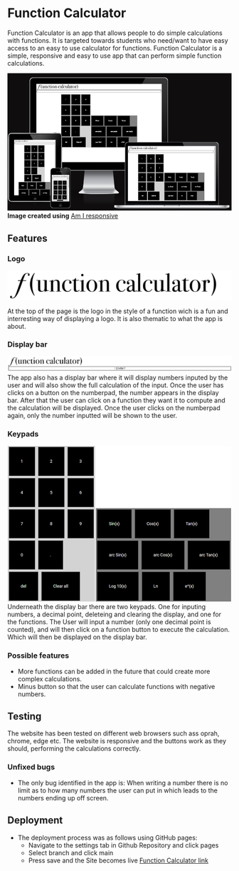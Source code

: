# Function Calculator

Function Calculator is an app that allows people to do simple calculations with functions. It is targeted towards students who need/want to have easy access to an easy to use calculator for functions. Function Calculator is a simple, responsive and easy to use app that can perform simple function calculations.

![Responsive Test](assets/images/readme_folder/responsive_test.png)
__Image created using__ [Am I responsive](https://ui.dev/amiresponsive?url=https%3A%2F%2Fbytes.dev)

## Features

### Logo
![Logo](assets/images/readme_folder/logo2.png)

At the top of the page is the logo in the style of a function wich is a fun and interresting way of displaying a logo. It is also thematic to what the app is about.

### Display bar
![Display Bar](assets/images/readme_folder/display_bar.png)
The app also has a display bar where it will display numbers inputed by the user and will also show the full calculation of the input. Once the user has clicks on a button on the numberpad, the number appears in the display bar. After that the user can click on a function they want it to compute and the calculation will be displayed. Once the user clicks on the numberpad again, only the number inputted will be shown to the user.

### Keypads
![Keypads](assets/images/readme_folder/keypads.png)
Underneath the display bar there are two keypads. One for inputing numbers, a decimal point, deleteing and clearing the display, and one for the functions. The User will input a number (only one decimal point is counted), and will then click on a function button to execute the calculation. Which will then be displayed on the display bar.

### Possible features
* More functions can be added in the future that could create more complex calculations.
* Minus button so that the user can calculate functions with negative numbers.

## Testing
The website has been tested on different web browsers such ass oprah, chrome, edge etc. The website is responsive and the buttons work as they should, performing the calculations correctly.

### Unfixed bugs
* The only bug identified in the app is: When writing a number there is no limit as to how many numbers the user can put in which leads to the numbers ending up off screen.

## Deployment
* The deployment process was as follows using GitHub pages:
  * Navigate to the settings tab in Github Repository and click pages
  * Select branch and click main
  * Press save and the Site becomes live [Function Calculator link](https://bricboi.github.io/function-calculator/)